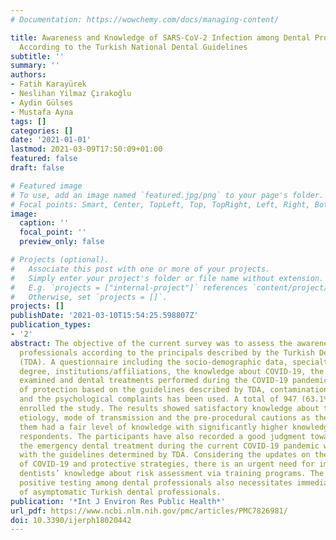 ```yaml
---
# Documentation: https://wowchemy.com/docs/managing-content/

title: Awareness and Knowledge of SARS-CoV-2 Infection among Dental Professionals
  According to the Turkish National Dental Guidelines
subtitle: ''
summary: ''
authors:
- Fatih Karayürek
- Neslihan Yilmaz Çırakoğlu
- Aydin Gülses
- Mustafa Ayna
tags: []
categories: []
date: '2021-01-01'
lastmod: 2021-03-09T17:50:09+01:00
featured: false
draft: false

# Featured image
# To use, add an image named `featured.jpg/png` to your page's folder.
# Focal points: Smart, Center, TopLeft, Top, TopRight, Left, Right, BottomLeft, Bottom, BottomRight.
image:
  caption: ''
  focal_point: ''
  preview_only: false

# Projects (optional).
#   Associate this post with one or more of your projects.
#   Simply enter your project's folder or file name without extension.
#   E.g. `projects = ["internal-project"]` references `content/project/deep-learning/index.md`.
#   Otherwise, set `projects = []`.
projects: []
publishDate: '2021-03-10T15:54:25.598807Z'
publication_types:
- '2'
abstract: The objective of the current survey was to assess the awareness of the dental
  professionals according to the principals described by the Turkish Dental Association
  (TDA). A questionnaire including the socio-demographic data, specialties/academic
  degree, institutions/affiliations, the knowledge about COVID-19, the number of patients
  examined and dental treatments performed during the COVID-19 pandemic, the knowledge
  of protection based on the guidelines described by TDA, contamination with COVID-19
  and the psychological complaints has been used. A total of 947 (63.1%) dentists
  enrolled the study. The results showed satisfactory knowledge about the COVID-19
  etiology, mode of transmission and the pre-procedural cautions as the majority of
  them had a fair level of knowledge with significantly higher knowledge among specialized
  respondents. The participants have also recorded a good judgment towards performing
  the emergency dental treatment during the current COVID-19 pandemic which corresponds
  with the guidelines determined by TDA. Considering the updates on the transmission
  of COVID-19 and protective strategies, there is an urgent need for improvement of
  dentists’ knowledge about risk assessment via training programs. The incidence of
  positive testing among dental professionals also necessitates immediately testing
  of asymptomatic Turkish dental professionals.
publication: '*Int J Environ Res Public Health*'
url_pdf: https://www.ncbi.nlm.nih.gov/pmc/articles/PMC7826981/
doi: 10.3390/ijerph18020442
---
```

